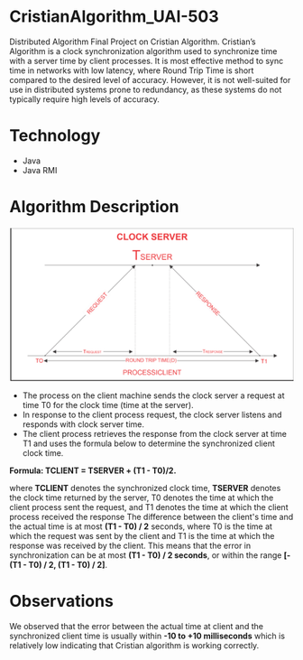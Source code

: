 # CristianAlgorithm_UAI-503

Distributed Algorithm Final Project on Cristian Algorithm. Cristian’s Algorithm is a clock synchronization algorithm used to synchronize time with a server time by client processes. It is most effective method to sync time in networks with low latency, where Round Trip Time is short compared to the desired level of accuracy. However, it is not well-suited for use in distributed systems prone to redundancy, as these systems do not typically require high levels of accuracy.

# Technology

- Java
- Java RMI

# Algorithm Description

![image](desc.png)

- The process on the client machine sends the clock server a request at time T0 for the clock time (time at the server).
- In response to the client process request, the clock server listens and responds with clock server time.
- The client process retrieves the response from the clock server at time T1 and uses the formula below to determine the synchronized client clock time.

**Formula: TCLIENT = TSERVER + (T1 - T0)/2.**

where **TCLIENT** denotes the synchronized clock time, **TSERVER** denotes the clock time returned by the server, T0 denotes the time at which the client process sent the request, and T1 denotes the time at which the client process received the response
The difference between the client's time and the actual time is at most **(T1 - T0) / 2** seconds, where T0 is the time at which the request was sent by the client and T1 is the time at which the response was received by the client. This means that the error in synchronization can be at most **(T1 - T0) / 2 seconds**, or within the range **[-(T1 - T0) / 2, (T1 - T0) / 2]**.

# Observations

We observed that the error between the actual time at client and the synchronized client time is usually within **-10 to +10 milliseconds** which is relatively low indicating that Cristian algorithm is working correctly.
